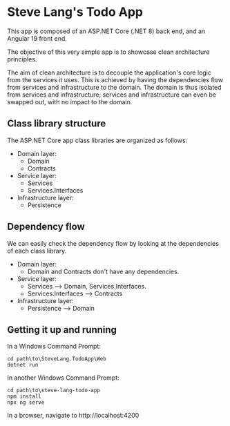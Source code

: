 # Steve Lang's Todo App

This app is composed of an ASP.NET Core (.NET 8) back end, and an Angular 19 front end.

The objective of this very simple app is to showcase clean architecture principles.

The aim of clean architecture is to decouple the application's core logic from the services it uses. This is achieved by having the dependencies flow from services and infrastructure to the domain. The domain is thus isolated from services and infrastructure; services and infrastructure can even be swapped out, with no impact to the domain.

## Class library structure

The ASP.NET Core app class libraries are organized as follows:

- Domain layer:
  - Domain
  - Contracts
- Service layer:
  - Services
  - Services.Interfaces
- Infrastructure layer:
  - Persistence

## Dependency flow
  
We can easily check the dependency flow by looking at the dependencies of each class library.

- Domain layer:
  - Domain and Contracts don't have any dependencies.
- Service layer:
  - Services --> Domain, Services.Interfaces.
  - Services.Interfaces --> Contracts
- Infrastructure layer:
  - Persistence --> Domain

## Getting it up and running

In a Windows Command Prompt:

```
cd path\to\SteveLang.TodoApp\Web
dotnet run
```

In another Windows Command Prompt:

```
cd path\to\steve-lang-todo-app
npm install
npx ng serve
```

In a browser, navigate to http://localhost:4200
